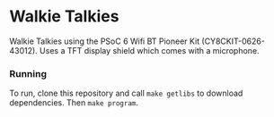 # Walkie Talkies

Walkie Talkies using the PSoC 6 Wifi BT Pioneer Kit (CY8CKIT-0626-43012). Uses a
TFT display shield which comes with a microphone.

### Running

To run, clone this repository and call `make getlibs` to download dependencies.
Then `make program`.

